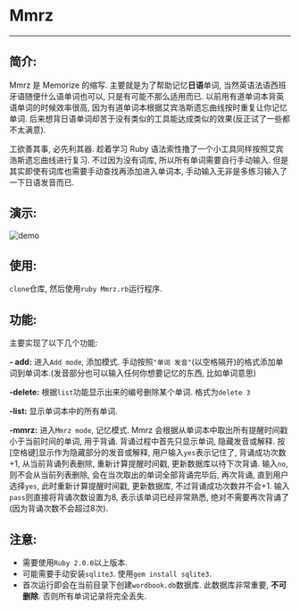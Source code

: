 # Mmrz

-----

## 简介:
Mmrz 是 Memorize 的缩写. 主要就是为了帮助记忆**日语**单词, 当然英语法语西班牙语随便什么语单词也可以, 只是有可能不那么适用而已. 以前用有道单词本背英语单词的时候效率很高, 因为有道单词本根据艾宾浩斯遗忘曲线按时重复让你记忆单词. 后来想背日语单词却苦于没有类似的工具能达成类似的效果(反正试了一些都不太满意).

工欲善其事, 必先利其器. 趁着学习 Ruby 语法索性撸了一个小工具同样按照艾宾浩斯遗忘曲线进行复习. 不过因为没有词库, 所以所有单词需要自行手动输入. 但是其实即使有词库也需要手动查找再添加进入单词本, 手动输入无非是多练习输入了一下日语发音而已.

## 演示:
![demo](http://115.29.192.240/mmrz.gif)

## 使用:
`clone`仓库, 然后使用`ruby Mmrz.rb`运行程序. 

## 功能:
主要实现了以下几个功能:

**- add:** 进入`Add mode`, 添加模式. 手动按照`"单词 发音"`(以空格隔开)的格式添加单词到单词本.(发音部分也可以输入任何你想要记忆的东西, 比如单词意思)

**-delete:** 根据`list`功能显示出来的编号删除某个单词. 格式为`delete 3`

**-list:** 显示单词本中的所有单词.

**-mmrz:** 进入`Mmrz mode`, 记忆模式. Mmrz 会根据从单词本中取出所有提醒时间戳小于当前时间的单词, 用于背诵. 背诵过程中首先只显示单词, 隐藏发音或解释. 按[空格键]显示作为隐藏部分的发音或解释, 用户输入`yes`表示记住了, 背诵成功次数+1, 从当前背诵列表删除, 重新计算提醒时间戳, 更新数据库以待下次背诵. 输入`no`, 则不会从当前列表删除, 会在当次取出的单词全部背诵完毕后, 再次背诵, 直到用户选择`yes`, 此时重新计算提醒时间戳, 更新数据库, 不过背诵成功次数并不会+1. 输入`pass`则直接将背诵次数设置为8, 表示该单词已经非常熟悉, 绝对不需要再次背诵了(因为背诵次数不会超过8次).

## 注意:
- 需要使用`Ruby 2.0.0`以上版本.
- 可能需要手动安装`sqlite3`. 使用`gem install sqlite3`.
- 首次运行即会在当前目录下创建`wordbook.db`数据库. 此数据库非常重要, **不可删除**. 否则所有单词记录将完全丢失.



